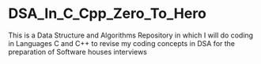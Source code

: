 # DSA_In_C_Cpp_Zero_To_Hero
This is a Data Structure and Algorithms Repository in which I will do coding in Languages C and C++ to revise my coding concepts in DSA for the preparation of Software houses interviews
